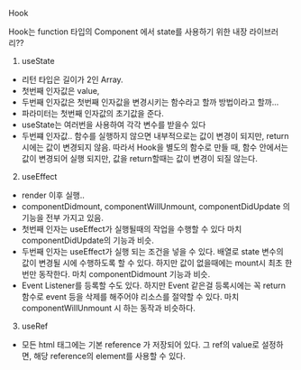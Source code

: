 Hook

Hook는 function 타입의 Component 에서
state를 사용하기 위한 내장 라이브러리??

1. useState

- 리턴 타입은 길이가 2인 Array.
- 첫번째 인자값은 value,
- 두번째 인자값은 첫번째 인자값을 변경시키는 함수라고 할까 방법이라고 할까...
- 파라미터는 첫번째 인자값의 초기값을 준다.
- useState는 여러번을 사용하여 각각 변수를 받을수 있다
- 두번쨰 인자값.. 함수를 실행하지 않으면 내부적으로는 값이 변경이 되지만, return시에는 값이 변경되지 않음. 따라서 Hook을 별도의 함수로 만들 때, 함수 안에서는 값이 변경되어 실행 되지만, 값을 return할때는 값이 변경이 되질 않는다.

2. useEffect

- render 이후 실행..
- componentDidmount, componentWillUnmount, componentDidUpdate 의 기능을 전부 가지고 있음.
- 첫번째 인자는 useEffect가 실행될때의 작업을 수행할 수 있다 마치 componentDidUpdate의 기능과 비슷.
- 두번째 인자는 useEffect가 실행 되는 조건을 넣을 수 있다. 배열로 state 변수의 값이 변경될 시에 수행하도록 할 수 있다. 하지만 값이 없을때에는 mount시 최초 한번만 동작한다. 마치 componentDidmount 기능과 비슷.
- Event Listener를 등록할 수도 있다. 하지만 Event 같은걸 등록시에는 꼭 return 함수로 event 등을 삭제를 해주어야 리소스를 절약할 수 있다. 마치 componentWillUnmount 시 하는 동작과 비슷하다.

3. useRef

- 모든 html 태그에는 기본 reference 가 저장되어 있다. 그 ref의 value로 설정하면, 해당 reference의 element를 사용할 수 있다.
